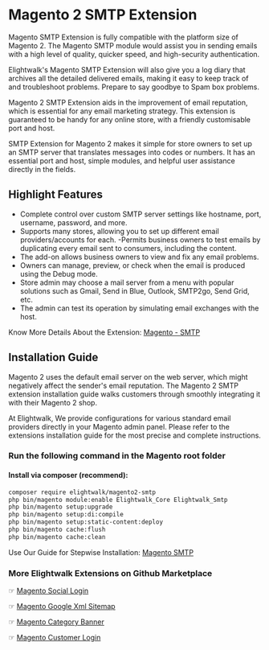 # Magento 2 SMTP Extension

Magento SMTP Extension is fully compatible with the platform size of Magento 2. The Magento SMTP module would assist you in sending emails with a high level of quality, quicker speed, and high-security authentication. 

Elightwalk's Magento SMTP Extension will also give you a log diary that archives all the detailed delivered emails, making it easy to keep track of and troubleshoot problems. Prepare to say goodbye to Spam box problems.

Magento 2 SMTP Extension aids in the improvement of email reputation, which is essential for any email marketing strategy. This extension is guaranteed to be handy for any online store, with a friendly customisable port and host.

SMTP Extension for Magento 2 makes it simple for store owners to set up an SMTP server that translates messages into codes or numbers. It has an essential port and host, simple modules, and helpful user assistance directly in the fields.


## Highlight Features
- Complete control over custom SMTP server settings like hostname, port, username, password, and more.
- Supports many stores, allowing you to set up different email providers/accounts for each.
-Permits business owners to test emails by duplicating every email sent to consumers, including the content. 
- The add-on allows business owners to view and fix any email problems. 
- Owners can manage, preview, or check when the email is produced using the Debug mode. 
- Store admin may choose a mail server from a menu with popular solutions such as Gmail, Send in Blue, Outlook, SMTP2go, Send Grid, etc.
- The admin can test its operation by simulating email exchanges with the host. 

Know More Details About the Extension: [Magento - SMTP](https://www.elightwalk.com/magento-smtp.html)


## Installation Guide
Magento 2 uses the default email server on the web server, which might negatively affect the sender's email reputation. The Magento 2 SMTP extension installation guide walks customers through smoothly integrating it with their Magento 2 shop.

At Elightwalk, We provide configurations for various standard email providers directly in your Magento admin panel. Please refer to the extensions installation guide for the most precise and complete instructions. 

### Run the following command in the Magento root folder
#### Install via composer (recommend):

```bash
composer require elightwalk/magento2-smtp
php bin/magento module:enable Elightwalk_Core Elightwalk_Smtp
php bin/magento setup:upgrade
php bin/magento setup:di:compile
php bin/magento setup:static-content:deploy
php bin/magento cache:flush
php bin/magento cache:clean

```

Use Our Guide for Stepwise Installation: [Magento SMTP](https://www.elightwalk.com/docs/magento/smtp)

### More Elightwalk Extensions on Github Marketplace 

☞ [Magento Social Login](https://www.elightwalk.com/magento-social-login.html)

☞ [Magento Google Xml Sitemap](https://www.elightwalk.com/magento-google-xml-sitemap.html)

☞ [Magento Category Banner](https://www.elightwalk.com/magento-category-banner.html)

☞ [Magento Customer Login](https://www.elightwalk.com/magento-customer-login.html)


